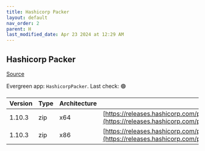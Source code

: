 ```yaml
---
title: Hashicorp Packer
layout: default
nav_order: 2
parent: H
last_modified_date: Apr 23 2024 at 12:29 AM
---
```


## Hashicorp Packer

[Source](https://packer.io/)

Evergreen app: `HashicorpPacker`. Last check: 🟢

| Version | Type | Architecture | URI                                                                                                                                                          |
| ------- | ---- | ------------ | ------------------------------------------------------------------------------------------------------------------------------------------------------------ |
| 1.10.3  | zip  | x64          | [https://releases.hashicorp.com/packer/1.10.3/packer_1.10.3_windows_amd64.zip](https://releases.hashicorp.com/packer/1.10.3/packer_1.10.3_windows_amd64.zip) |
| 1.10.3  | zip  | x86          | [https://releases.hashicorp.com/packer/1.10.3/packer_1.10.3_windows_386.zip](https://releases.hashicorp.com/packer/1.10.3/packer_1.10.3_windows_386.zip)     |
